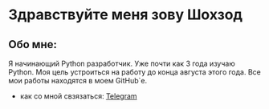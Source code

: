 # Здравствуйте меня зову Шохзод
## Обо мне:
Я начинающий Python разработчик. Уже почти как 3 года изучаю Python. Моя цель устроиться на работу до конца августа этого года. Все мои работы находятся в моем GitHub`е.

- как со мной свзязаться: [Telegram](https://t.me/+79966636043)
